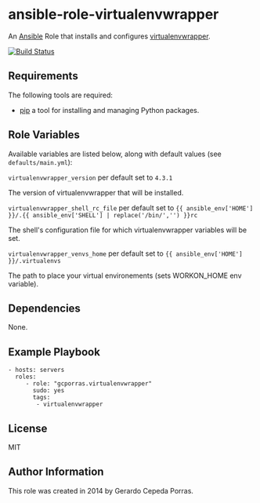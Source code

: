 ansible-role-virtualenvwrapper
========

An [Ansible](http://www.ansible.com/home) Role that installs and configures
[virtualenvwrapper](http://virtualenvwrapper.readthedocs.org).

[![Build Status](https://travis-ci.org/gcporras/ansible-role-virtualenvwrapper.png?branch=master)](https://travis-ci.org/gcporras/ansible-role-virtualenvwrapper)

Requirements
------------

The following tools are required:
- [pip](https://pip.pypa.io/en/latest/installing.html) a tool for installing and managing Python packages.

Role Variables
--------------

Available variables are listed below, along with default values (see `defaults/main.yml`):

`virtualenvwrapper_version` per default set to `4.3.1`

The version of virtualenvwrapper that will be installed.

`virtualenvwrapper_shell_rc_file` per default set to
`{{ ansible_env['HOME'] }}/.{{ ansible_env['SHELL'] | replace('/bin/','') }}rc`

The shell's configuration file for which virtualenvwrapper variables will be set.

`virtualenvwrapper_venvs_home` per default set to `{{ ansible_env['HOME'] }}/.virtualenvs`

The path to place your virtual environements (sets WORKON_HOME env variable).

Dependencies
------------

None.

Example Playbook
-------------------------

    - hosts: servers
      roles:
         - role: "gcporras.virtualenvwrapper"
           sudo: yes
           tags:
            - virtualenvwrapper
License
-------

MIT

## Author Information

This role was created in 2014 by Gerardo Cepeda Porras.
